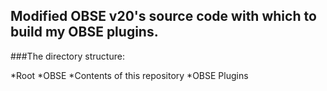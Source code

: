 ## Modified OBSE v20's source code with which to build my OBSE plugins.

###The directory structure:

*Root
  *OBSE
    *Contents of this repository
  *OBSE Plugins